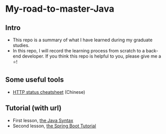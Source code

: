 # My-road-to-master-Java

## Intro
* This repo is a summary of what I have learned during my graduate studies. 
* In this repo, I will record the learning process from scratch to a back-end developer. If you think this repo is helpful to you, please give me a ⭐!

## Some useful tools 
* [HTTP status cheatsheet](https://wangchujiang.com/reference/docs/http-status-code.html) (Chinese)

## Tutorial (with url)

* First lesson, [the Java Syntax](https://www.youtube.com/watch?v=Qgl81fPcLc8&t=2s)
* Second lesson, [the Spring Boot Tutorial](https://www.youtube.com/watch?v=9SGDpanrc8U&t=471s)
